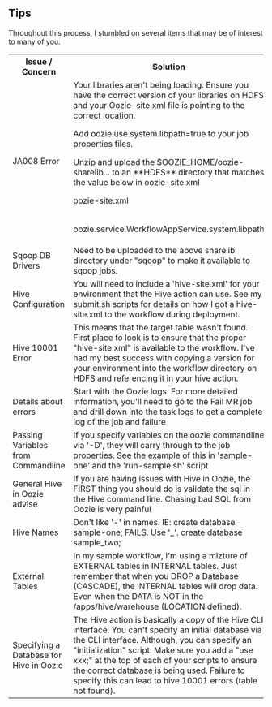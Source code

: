 ## Tips

Throughout this process, I stumbled on several items that may be of interest to many of you.

<table>
<tr>
<th>Issue / Concern</th>
<th>Solution</th>
</tr><tr><td>
JA008 Error
</td><td>
Your libraries aren't being loading.  Ensure you have the correct version of your libraries on HDFS and your Oozie-site.xml file is pointing to the correct location.
<p>Add oozie.use.system.libpath=true to your job properties files.</p>
<p>Unzip and upload the $OOZIE_HOME/oozie-sharelib... to an **HDFS** directory that matches the value below in oozie-site.xml</p>
<p>oozie-site.xml</p>
<br>oozie.service.WorkflowAppService.system.libpath</p>
</td></tr><tr><td>
Sqoop DB Drivers
</td><td>
Need to be uploaded to the above sharelib directory under "sqoop" to make it available to sqoop jobs.
</td></tr><tr><td>
Hive Configuration
</td><td>
You will need to include a 'hive-site.xml' for your environment that the Hive action can use.  See my submit.sh scripts for details on how I got a hive-site.xml to the workflow during deployment.
</td></tr><tr><td>
Hive 10001 Error
</td><td>
This means that the target table wasn't found.  First place to look is to ensure that the proper "hive-site.xml" is available to the workflow.  I've had my best success with copying a version for your environment into the workflow directory on HDFS and referencing it in your hive action.
</td></tr><tr><td>
Details about errors
</td><td>
Start with the Oozie logs.  For more detailed information, you'll need to go to the Fail MR job and drill down into the task logs to get a complete log of the job and failure
</td></tr><tr><td>
Passing Variables from Commandline
</td><td>
If you specify variables on the oozie commandline via '-D', they will carry through to the job properties.  See the example of this in 'sample-one' and the 'run-sample.sh' script
</td></tr><tr><td>
General Hive in Oozie advise
</td><td>
If you are having issues with Hive in Oozie, the FIRST thing you should do is validate the sql in the Hive command line.  Chasing bad SQL from Oozie is very painful
</td></tr><tr><td>
Hive Names
</td><td>
Don't like '-' in names. IE: create database sample-one; FAILS.  Use '_'.  create database sample_two;
</td></tr><tr><td>
External Tables
</td><td>
In my sample workflow, I'm using a mizture of EXTERNAL tables in INTERNAL tables.  Just remember that when you DROP a Database (CASCADE), the INTERNAL tables will drop data.  Even when the DATA is NOT in the /apps/hive/warehouse (LOCATION defined).
</td></tr><tr><td>
Specifying a Database for Hive in Oozie
</td><td>
The Hive action is basically a copy of the Hive CLI interface.  You can't specify an initial database via the CLI interface.  Although, you can specify an "initialization" script.  Make sure you add a "use xxx;" at the top of each of your scripts to ensure the correct database is being used. Failure to specify this can lead to hive 10001 errors (table not found).
</td></tr>
</table>